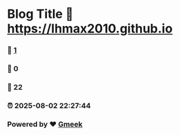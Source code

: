 # Blog Title :link: https://lhmax2010.github.io 
### :page_facing_up: [1](https://lhmax2010.github.io/tag.html) 
### :speech_balloon: 0 
### :hibiscus: 22 
### :alarm_clock: 2025-08-02 22:27:44 
### Powered by :heart: [Gmeek](https://github.com/Meekdai/Gmeek)
